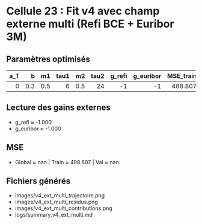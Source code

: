 # Cellule 23 : Fit v4 avec champ externe multi (Refi BCE + Euribor 3M)

## Paramètres optimisés

|   a_T |   b |   m1 |   tau1 |   m2 |   tau2 |   g_refi |   g_euribor |   MSE_train |   MSE_val |   MSE_global |
|------:|----:|-----:|-------:|-----:|-------:|---------:|------------:|------------:|----------:|-------------:|
|     0 | 0.3 |  0.5 |      6 |  0.5 |     24 |       -1 |          -1 |     488.807 |       nan |          nan |

## Lecture des gains externes
- g_refi ≈ -1.000
- g_euribor ≈ -1.000

## MSE
- Global ≈ nan | Train ≈ 488.807 | Val ≈ nan

## Fichiers générés
- images/v4_ext_multi_trajectoire.png
- images/v4_ext_multi_residus.png
- images/v4_ext_multi_contributions.png
- logs/summary_v4_ext_multi.md

